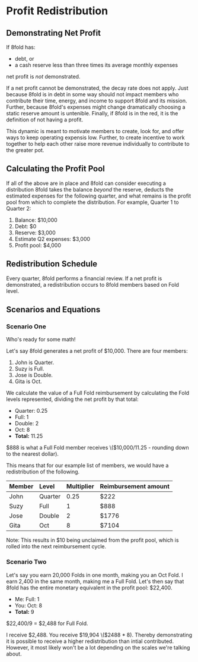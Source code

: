 # Profit Redistribution

## Demonstrating Net Profit

If 8fold has:

* debt, or
* a cash reserve less than three times its average monthly expenses

net profit is _not_ demonstrated.

If a net profit cannot be demonstrated, the decay rate does not apply. Just because 8fold is in debt in some way should not impact members who contribute their time, energy, and income to support 8fold and its mission. Further, because 8fold's expenses might change dramatically choosing a static reserve amount is untenible. Finally, if 8fold is in the red, it is the definition of not having a profit.

This dynamic is meant to motivate members to create, look for, and offer ways to keep operating expensis low. Further, to create incentive to work together to help each other raise more revenue individually to contribute to the greater pot.

## Calculating the Profit Pool

If all of the above are in place and 8fold can consider executing a distribution 8fold takes the balance _beyond_ the reserve, deducts the estimated expenses for the following quarter, and what remains is the profit pool from which to complete the distribution. For example, Quarter 1 to Quarter 2:

1. Balance: $10,000
2. Debt: $0
3. Reserve: $3,000
4. Estimate Q2 expenses: $3,000
5. Profit pool: $4,000

## Redistribution Schedule

Every quarter, 8fold performs a financial review. If a net profit is demonstrated, a redistribution occurs to 8fold members based on Fold level.

## Scenarios and Equations

### Scenario One

Who's ready for some math!

Let's say 8fold generates a net profit of $10,000. There are four members:

1. John is Quarter.
2. Suzy is Full.
3. Jose is Double.
4. Gita is Oct.

We calculate the value of a Full Fold reimbursement by calculating the Fold levels represented, dividing the net profit by that total:

* Quarter: 0.25
* Full: 1
* Double: 2
* Oct: 8
* **Total:** 11.25

$888 is what a Full Fold member receives \($10,000/11.25 - rounding down to the nearest dollar\).

This means that for our example list of members, we would have a redistribution of the following.

| Member | Level | Multiplier | Reimbursement amount |
| :--- | :--- | :--- | :--- |
| John | Quarter | 0.25 | $222 |
| Suzy | Full | 1 | $888 |
| Jose | Double | 2 | $1776 |
| Gita | Oct | 8 | $7104 |

Note: This results in $10 being unclaimed from the profit pool, which is rolled into the next reimbursement cycle.

### Scenario Two

Let's say you earn 20,000 Folds in one month, making you an Oct Fold. I earn 2,400 in the same month, making me a Full Fold. Let's then say that 8fold has the entire monetary equivalent in the profit pool: $22,400.

* Me: Full: 1
* You: Oct: 8
* **Total:** 9

$22,400/9 = $2,488 for Full Fold.

I receive $2,488. You receive $19,904 \($2488 \* 8\). Thereby demonstrating it is possible to receive a higher redistribution than intial contributed. However, it most likely won't be a lot depending on the scales we're talking about.


